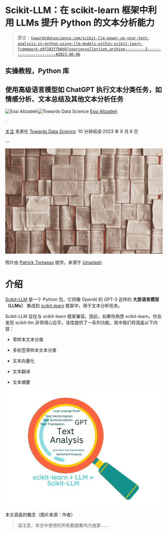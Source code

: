 # Scikit-LLM：在 scikit-learn 框架中利用 LLMs 提升 Python 的文本分析能力

> 原文：[`towardsdatascience.com/scikit-llm-power-up-your-text-analysis-in-python-using-llm-models-within-scikit-learn-framework-e9f101ffb6d4?source=collection_archive---------3-----------------------#2023-06-06`](https://towardsdatascience.com/scikit-llm-power-up-your-text-analysis-in-python-using-llm-models-within-scikit-learn-framework-e9f101ffb6d4?source=collection_archive---------3-----------------------#2023-06-06)

## 实操教程，Python 库

## 使用高级语言模型如 ChatGPT 执行文本分类任务，如情感分析、文本总结及其他文本分析任务

[](https://medium.ealizadeh.com/?source=post_page-----e9f101ffb6d4--------------------------------)![Essi Alizadeh](https://medium.ealizadeh.com/?source=post_page-----e9f101ffb6d4--------------------------------)[](https://towardsdatascience.com/?source=post_page-----e9f101ffb6d4--------------------------------)![Towards Data Science](https://towardsdatascience.com/?source=post_page-----e9f101ffb6d4--------------------------------) [Essi Alizadeh](https://medium.ealizadeh.com/?source=post_page-----e9f101ffb6d4--------------------------------)

·

[关注](https://medium.com/m/signin?actionUrl=https%3A%2F%2Fmedium.com%2F_%2Fsubscribe%2Fuser%2F35a932e89ec1&operation=register&redirect=https%3A%2F%2Ftowardsdatascience.com%2Fscikit-llm-power-up-your-text-analysis-in-python-using-llm-models-within-scikit-learn-framework-e9f101ffb6d4&user=Essi+Alizadeh&userId=35a932e89ec1&source=post_page-35a932e89ec1----e9f101ffb6d4---------------------post_header-----------) 发表在 [Towards Data Science](https://towardsdatascience.com/?source=post_page-----e9f101ffb6d4--------------------------------) ·10 分钟阅读·2023 年 6 月 6 日[](https://medium.com/m/signin?actionUrl=https%3A%2F%2Fmedium.com%2F_%2Fvote%2Ftowards-data-science%2Fe9f101ffb6d4&operation=register&redirect=https%3A%2F%2Ftowardsdatascience.com%2Fscikit-llm-power-up-your-text-analysis-in-python-using-llm-models-within-scikit-learn-framework-e9f101ffb6d4&user=Essi+Alizadeh&userId=35a932e89ec1&source=-----e9f101ffb6d4---------------------clap_footer-----------)

--

[](https://medium.com/m/signin?actionUrl=https%3A%2F%2Fmedium.com%2F_%2Fbookmark%2Fp%2Fe9f101ffb6d4&operation=register&redirect=https%3A%2F%2Ftowardsdatascience.com%2Fscikit-llm-power-up-your-text-analysis-in-python-using-llm-models-within-scikit-learn-framework-e9f101ffb6d4&source=-----e9f101ffb6d4---------------------bookmark_footer-----------)![](img/828eb6a079b92568a3d0c1e2344e2ed1.png)

照片由 [Patrick Tomasso](https://unsplash.com/@impatrickt?utm_source=medium&utm_medium=referral) 提供，来源于 [Unsplash](https://unsplash.com/?utm_source=medium&utm_medium=referral)

# 介绍

[Scikit-LLM](https://github.com/iryna-kondr/scikit-llm) 是一个 Python 包，它将像 OpenAI 的 GPT-3 这样的 **大型语言模型（LLMs）** 集成到 [scikit-learn](https://scikit-learn.org/) 框架中，用于文本分析任务。

Scikit-LLM 旨在与 scikit-learn 框架兼容。因此，如果你熟悉 scikit-learn，你会发现 scikit-llm 非常得心应手。该库提供了一系列功能，其中我们将涵盖以下内容：

+   零样本文本分类

+   多标签零样本文本分类

+   文本向量化

+   文本翻译

+   文本摘要

![](img/63233c936c361da65586d05a1ba72051.png)

本文涵盖的概念（图片来源：作者）

> 请注意，本文中使用的所有数据集均为独家……

